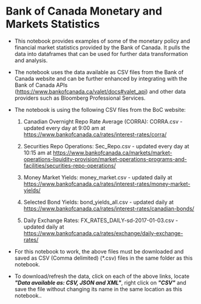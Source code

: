 # Bank of Canada Monetary and Markets Statistics

* This notebook provides examples of some of the monetary policy and financial market statistics provided by the Bank of Canada. It pulls the data into dataframes that can be used for further data transformation and analysis.

* The notebook uses the data available as CSV files from the Bank of Canada website and can be further enhanced by integrating with the Bank of Canada APIs (https://www.bankofcanada.ca/valet/docs#valet_api) and other data providers such as Bloomberg Professional Services.

* The notebook is using the following CSV files from the BoC website:

    1) Canadian Overnight Repo Rate Average (CORRA): CORRA.csv - updated every day at 9:00 am at https://www.bankofcanada.ca/rates/interest-rates/corra/

    2) Securities Repo Operations: Sec_Repo.csv - updated every day at 10:15 am at https://www.bankofcanada.ca/markets/market-operations-liquidity-provision/market-operations-programs-and-facilities/securities-repo-operations/

    3) Money Market Yields: money_market.csv - updated daily at https://www.bankofcanada.ca/rates/interest-rates/money-market-yields/

    4) Selected Bond Yields: bond_yields_all.csv - updated daily at https://www.bankofcanada.ca/rates/interest-rates/canadian-bonds/

    5) Daily Exchange Rates: FX_RATES_DAILY-sd-2017-01-03.csv - updated daily at https://www.bankofcanada.ca/rates/exchange/daily-exchange-rates/

* For this notebook to work, the above files must be downloaded and saved as CSV (Comma delimited) (*.csv) files in the same folder as this notebook.

* To download/refresh the data, click on each of the above links, locate ***"Data available as: CSV, JSON and XML"***, right click on ***"CSV"*** and save the file without changing its name in the same location as this notebook..